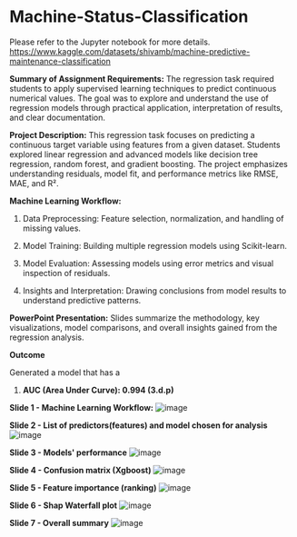 # Machine-Status-Classification

Please refer to the Jupyter notebook for more details.
https://www.kaggle.com/datasets/shivamb/machine-predictive-maintenance-classification

**Summary of Assignment Requirements:**
The regression task required students to apply supervised learning techniques to predict continuous numerical values. The goal was to explore and understand the use of regression models through practical application, interpretation of results, and clear documentation.

**Project Description:**
This regression task focuses on predicting a continuous target variable using features from a given dataset. Students explored linear regression and advanced models like decision tree regression, random forest, and gradient boosting. The project emphasizes understanding residuals, model fit, and performance metrics like RMSE, MAE, and R².

**Machine Learning Workflow:**

1. Data Preprocessing: Feature selection, normalization, and handling of missing values.

2. Model Training: Building multiple regression models using Scikit-learn.

3. Model Evaluation: Assessing models using error metrics and visual inspection of residuals.

4. Insights and Interpretation: Drawing conclusions from model results to understand predictive patterns.

**PowerPoint Presentation:**
Slides summarize the methodology, key visualizations, model comparisons, and overall insights gained from the regression analysis.

**Outcome** 

Generated a model that has a 

1. **AUC (Area Under Curve): 0.994 (3.d.p)**


**Slide 1 - Machine Learning Workflow:**
![image](https://github.com/user-attachments/assets/8fd92753-8a7f-4793-92ec-bfb64df0a83c)

**Slide 2 - List of predictors(features) and model chosen for analysis**
![image](https://github.com/user-attachments/assets/8f63b1e5-6ed0-444c-b8ba-829961218161)

**Slide 3 - Models' performance**
![image](https://github.com/user-attachments/assets/e48a3e67-6764-44d0-b17c-fd403dfa29e2)

**Slide 4 - Confusion matrix  (Xgboost)**
![image](https://github.com/user-attachments/assets/58c7f3cb-64c7-4a88-89d9-c8901e8fe696)

**Slide 5 - Feature importance (ranking)**
![image](https://github.com/user-attachments/assets/04f501e3-2ad6-4413-81db-d2e1a9554a3d)

**Slide 6 - Shap Waterfall plot**
![image](https://github.com/user-attachments/assets/9d8bb42f-3bac-4424-8fb6-65f3c4495280)

**Slide 7 - Overall summary**
![image](https://github.com/user-attachments/assets/1f58501a-00d9-4b1e-89ba-301aa3a12313)

